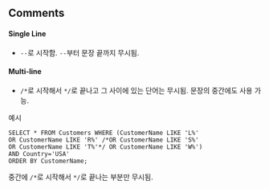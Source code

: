 ## Comments


#### Single Line


- `--`로 시작함. `--`부터 문장 끝까지 무시됨.


#### Multi-line

- `/*`로 시작해서 `*/`로 끝나고 그 사이에 있는 단어는 무시됨. 문장의 중간에도 사용 가능.


예시

```
SELECT * FROM Customers WHERE (CustomerName LIKE 'L%'
OR CustomerName LIKE 'R%' /*OR CustomerName LIKE 'S%'
OR CustomerName LIKE 'T%'*/ OR CustomerName LIKE 'W%')
AND Country='USA'
ORDER BY CustomerName;
```

중간에 `/*`로 시작해서 `*/`로 끝나는 부분만 무시됨.